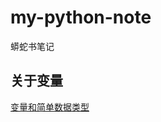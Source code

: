 # my-python-note

蟒蛇书笔记

## 关于变量
[变量和简单数据类型](https://github.com/xzu212/my-python-note/blob/main/note01.md)
